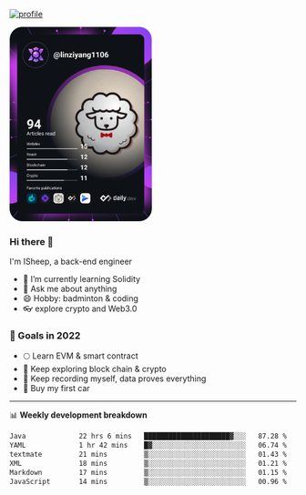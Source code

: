 [![profile](http://img.codelin.xyz/hello-im-isheep.svg)](https://www.calligrapher.ai/)

<a href="https://app.daily.dev/linziyang1106"><img src="/devcard.png" width="250" alt="ISheep's Dev Card"/></a>

### Hi there 🐏

I'm ISheep, a back-end engineer

- 🔭 I’m currently learning Solidity
- 💬 Ask me about anything
- 😄 Hobby: badminton & coding
- 👓 explore crypto and Web3.0

### 🚀 Goals in 2022
+ 🌕 Learn EVM & smart contract
+ 🤔 Keep exploring block chain & crypto
+ 🐏 Keep recording myself, data proves everything
+ 🚗 Buy my first car

-------

📊 **Weekly development breakdown**
<!--START_SECTION:waka-->

```text
Java             22 hrs 6 mins   █████████████████████▓░░░   87.28 %
YAML             1 hr 42 mins    █▓░░░░░░░░░░░░░░░░░░░░░░░   06.74 %
textmate         21 mins         ▒░░░░░░░░░░░░░░░░░░░░░░░░   01.43 %
XML              18 mins         ▒░░░░░░░░░░░░░░░░░░░░░░░░   01.21 %
Markdown         17 mins         ▒░░░░░░░░░░░░░░░░░░░░░░░░   01.15 %
JavaScript       14 mins         ▒░░░░░░░░░░░░░░░░░░░░░░░░   00.96 %
```

<!--END_SECTION:waka-->
